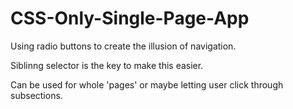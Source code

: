 # CSS-Only-Single-Page-App
Using radio buttons to create the illusion of navigation. 

Siblinng selector is the key to make this easier. 

Can be used for whole 'pages' or maybe letting user click through subsections. 
